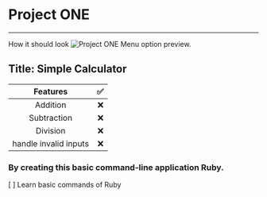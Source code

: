 # Project ONE
--------------
How it should look
![Project ONE Menu option preview.](/Users/sunnysun/Desktop/Playground/JJ/sushicat/img/P1_preview.png)

## Title: Simple Calculator

| Features | :white_check_mark: |
|   :---:  |               ---: |
| Addition | :x: |
| Subtraction | :x: |
| Division | :x: |
| handle invalid inputs | :x: |

### By creating this basic command-line application Ruby.
[ ] Learn basic commands of Ruby